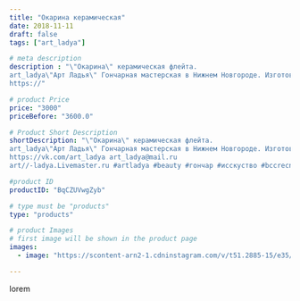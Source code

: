 ```yaml
---
title: "Окарина керамическая"
date: 2018-11-11
draft: false
tags: ["art_ladya"]

# meta description
description : "\"Окарина\" керамическая флейта. 
art_ladya\"Арт Ладья\" Гончарная мастерская в Нижнем Новгороде. Изготовление керамики и мастер//-классы по обучению. 
https://"

# product Price
price: "3000"
priceBefore: "3600.0"

# Product Short Description
shortDescription: "\"Окарина\" керамическая флейта. 
art_ladya\"Арт Ладья\" Гончарная мастерская в Нижнем Новгороде. Изготовление керамики и мастер//-классы по обучению. 
https://vk.com/art_ladya art_ladya@mail.ru 
art//-ladya.Livemaster.ru #artladya #beauty #гончар #исскуство #bccrecndj #potter #керамикаручнаяработа #керамиканазаказ #handmade #okarina #керамика #эксклюзивнаякерамика #music #ceramicar #claygoods #woman #earthenware #ceramic #design #окарина #ocarina #flute #ceramicart #керамическаяфлейта #флейта #clay #авторскаякерамика"

#product ID
productID: "BqCZUVwgZyb"

# type must be "products"
type: "products"

# product Images
# first image will be shown in the product page
images:
  - image: "https://scontent-arn2-1.cdninstagram.com/v/t51.2885-15/e35/44341719_1879892405464552_2617141304755378952_n.jpg?se=7&tp=1&_nc_ht=scontent-arn2-1.cdninstagram.com&_nc_cat=104&_nc_ohc=7JWO8CKwLJoAX9vFGhL&ccb=7-4&oh=491465baafa22f18b886cbb735a4a87c&oe=6084ECD2&_nc_sid=86f79a&ig_cache_key=MTkxMDIwMDU0MDg3MzIwMjg0Mw%3D%3D.2-ccb7-4"

---
```

lorem
